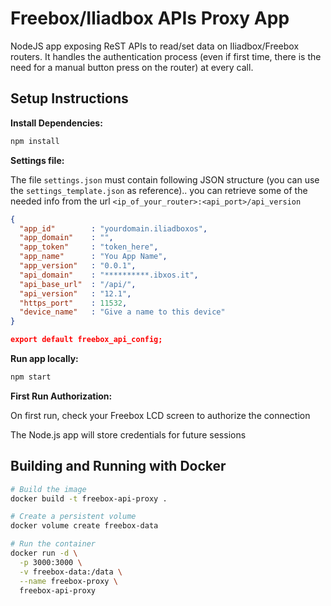 # Freebox/Iliadbox APIs Proxy App

NodeJS app exposing ReST APIs to read/set data on Iliadbox/Freebox routers.
It handles the authentication process (even if first time, there is the need for a manual button press on the router) at every call.

## Setup Instructions

**Install Dependencies:**

```bash
npm install
```

**Settings file:**

The file `settings.json` must contain following JSON structure (you can use the `settings_template.json` as reference).. you can retrieve some of the needed info from the url `<ip_of_your_router>:<api_port>/api_version` 

```json
{
  "app_id"        : "yourdomain.iliadboxos",
  "app_domain"    : "",
  "app_token"     : "token_here",
  "app_name"      : "You App Name",
  "app_version"   : "0.0.1",
  "api_domain"    : "**********.ibxos.it",
  "api_base_url"  : "/api/",
  "api_version"   : "12.1",
  "https_port"    : 11532,
  "device_name"   : "Give a name to this device"
}

export default freebox_api_config;
```


**Run app locally:**

```bash
npm start
```

**First Run Authorization:**

On first run, check your Freebox LCD screen to authorize the connection

The Node.js app will store credentials for future sessions


## Building and Running with Docker

```bash
# Build the image
docker build -t freebox-api-proxy .

# Create a persistent volume
docker volume create freebox-data

# Run the container
docker run -d \
  -p 3000:3000 \
  -v freebox-data:/data \
  --name freebox-proxy \
  freebox-api-proxy
```
